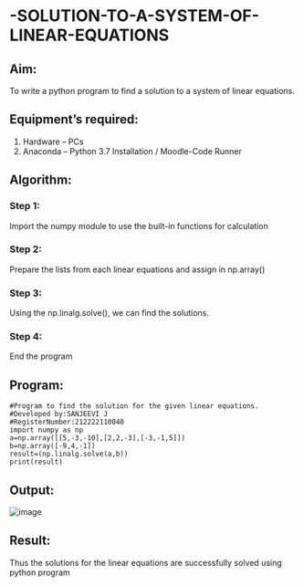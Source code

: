 # -SOLUTION-TO-A-SYSTEM-OF-LINEAR-EQUATIONS
## Aim:
To write a python program to find a solution to a system of linear equations.
## Equipment’s required:
1. 	Hardware – PCs
2. 	Anaconda – Python 3.7 Installation / Moodle-Code Runner
## Algorithm:
### Step 1: 
Import the numpy module to use the built-in functions for calculation
### Step 2: 
Prepare the lists from each linear equations and assign in np.array()
### Step 3: 
Using the np.linalg.solve(), we can find the solutions.
### Step 4: 
End the program
## Program:
```
#Program to find the solution for the given linear equations.
#Developed by:SANJEEVI J
#RegisterNumber:212222110040
import numpy as np
a=np.array([[5,-3,-10],[2,2,-3],[-3,-1,5]])
b=np.array([-9,4,-1])
result=(np.linalg.solve(a,b))
print(result)
```
## Output:
![image](https://user-images.githubusercontent.com/121484976/229990633-b636a62a-0933-435c-b44a-64549d473785.png)

## Result: 
Thus the solutions for the linear equations are successfully solved using python program

